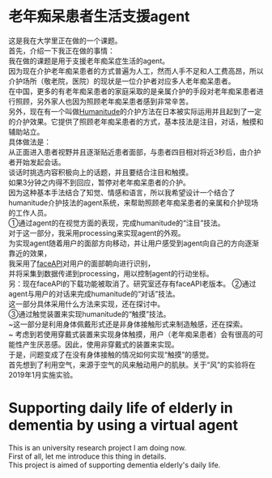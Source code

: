 # 老年痴呆患者生活支援agent
这是我在大学里正在做的一个课题。<br>
首先，介绍一下我正在做的事情：<br>
我在做的课题是用于支援老年痴呆症生活的agent。<br>
因为现在介护老年痴呆患者的方式普遍为人工，然而人手不足和人工费高昂，所以介护场所（敬老院，医院）的现状是一位介护者对应多人老年痴呆患者。<br>
在中国，更多的有老年痴呆患者的家庭采取的是亲属介护的手段对老年痴呆患者进行照顾，另外家人也因为照顾老年痴呆患者感到非常辛苦。<br>
另外，现在有一个叫做[Humanitude](http://www.infiressources.ca/fer/depotdocument_anglais/the_concept_of_Humanitude_as_applied_to_general_nursing_care.pdf)的介护方法在日本被实际运用并且起到了一定的介护效果。它提供了照顾老年痴呆患者的方式，基本技法是注目，对话，触摸和辅助站立。<br>
具体做法是：<br>
从正面进入患者视野并且逐渐贴近患者面部，与患者四目相对将近3秒后，由介护者开始发起会话。<br>
谈话时挑选内容积极向上的话题，并且要结合注目和触摸。<br>
如果3分钟之内得不到回应，暂停对老年痴呆患者的介护。<br>
因为这种基本手法结合了知觉、情感和语言，所以我希望设计一个结合了humanitude介护技法的agent系统，来帮助照顾老年痴呆患者的亲属和介护现场的工作人员。<br>
①通过agent的在视觉方面的表现，完成humanitude的“注目”技法。<br>
对于这一部分，我采用processing来实现agent的外观。<br>
为实现agent随着用户的面部方向移动，并让用户感受到agent向自己的方向逐渐靠近的效果，<br>
我采用了[faceAPI](http://www.ekstremmakina.com/EKSTREM/product/faceapi/downloads/index.html)对用户的面部朝向进行识别，<br>
并将采集到数据传递到processing，用以控制agent的行动坐标。<br>
另：现在faceAPI的下载功能被取消了。研究室还存有faceAPI老版本。
②通过agent与用户的对话来完成humanitude的“对话”技法。<br>
这一部分具体采用什么方法来实现，还在探讨中。<br>
③通过触觉装置来实现humanitude的“触摸”技法。<br>
~这一部分是利用身体佩戴形式还是非身体接触形式来制造触感，还在探索。<br>~
考虑到若使用穿戴式装置来实现身体触摸，用户（老年痴呆患者）会有很高的可能性产生厌恶感。因此，使用非穿戴式的装置来实现。<br>
于是，问题变成了在没有身体接触的情况如何实现“触摸”的感觉。<br>
首先想到了利用空气，来源于空气的风来触动用户的肌肤。关于“风”的实验将在2019年1月实施实验。<br>

# Supporting daily life of elderly in dementia by using a virtual agent
This is an university research project I am doing now.<br>
First of all, let me introduce this thing in details.<br>
This project is aimed of supporting dementia elderly's daily life.<br>

